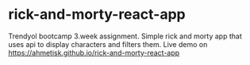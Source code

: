 # rick-and-morty-react-app
Trendyol bootcamp 3.week assignment. Simple rick and morty app that uses api to display characters and filters them.
Live demo on https://ahmetisk.github.io/rick-and-morty-react-app
